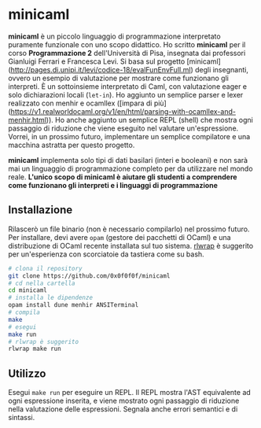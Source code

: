 # minicaml

**minicaml** è un piccolo linguaggio di programmazione interpretato puramente
funzionale con uno scopo didattico. Ho scritto **minicaml** per il corso
**Programmazione 2** dell'Università di Pisa, insegnata dai professori Gianluigi
Ferrari e Francesca Levi. Si basa sul progetto [minicaml]
(http://pages.di.unipi.it/levi/codice-18/evalFunEnvFull.ml) degli insegnanti,
ovvero un esempio di valutazione per mostrare come funzionano gli interpreti. È
un sottoinsieme interpretato di Caml, con valutazione eager e solo dichiarazioni
locali (`let-in`). Ho aggiunto un semplice parser e lexer realizzato con menhir
e ocamllex ([impara di più]
(https://v1.realworldocaml.org/v1/en/html/parsing-with-ocamllex-and-menhir.html)).
Ho anche aggiunto un semplice REPL (shell) che mostra ogni passaggio di
riduzione che viene eseguito nel valutare un'espressione. Vorrei, in un prossimo
futuro, implementare un semplice compilatore e una macchina astratta per questo
progetto.

**minicaml** implementa solo tipi di dati basilari (interi e booleani) e non
sarà mai un linguaggio di programmazione completo per da utilizzare nel mondo
reale. **L'unico scopo di minicaml è aiutare gli studenti a comprendere come
funzionano gli interpreti e i linguaggi di programmazione**

## Installazione
Rilascerò un file binario (non è necessario compilarlo) nel prossimo futuro. Per
installare, devi avere `opam` (gestore dei pacchetti di OCaml) e una
distribuzione di OCaml recente installata sul tuo sistema.
[rlwrap](https://github.com/hanslub42/rlwrap) è suggerito per un'esperienza con
scorciatoie da tastiera come su bash.

```bash
# clona il repository
git clone https://github.com/0x0f0f0f/minicaml
# cd nella cartella
cd minicaml
# installa le dipendenze
opam install dune menhir ANSITerminal
# compila
make
# esegui
make run
# rlwrap è suggerito
rlwrap make run
```

## Utilizzo

Esegui `make run` per eseguire un REPL. Il REPL mostra l'AST equivalente ad ogni
espressione inserita, e viene mostrato ogni passaggio di riduzione nella
valutazione delle espressioni. Segnala anche errori semantici e di sintassi.

